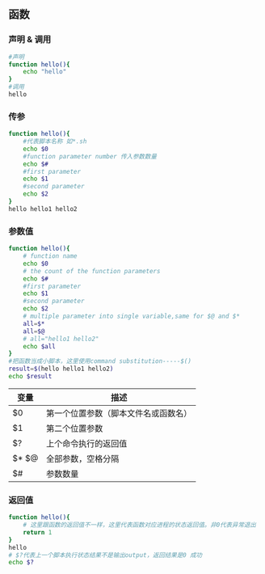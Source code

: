 ## 函数
### 声明 & 调用

```bash
#声明
function hello(){
	echo "hello"
}
#调用
hello
```
###  传参

```bash
function hello(){
	#代表脚本名称 如*.sh
	echo $0
 	#function parameter number 传入参数数量
	echo $#
	#first parameter 
	echo $1
	#second parameter
	echo $2
} 
hello hello1 hello2
```
###  参数值


```bash
function hello(){
	# function name	
	echo $0
 	# the count of the function parameters 
	echo $#
	#first parameter
	echo $1
	#second parameter
	echo $2
	# multiple parameter into single variable,same for $@ and $*
	all=$* 
	all=$@  
	# all="hello1 hello2"
	echo $all
} 
#把函数当成小脚本，这里使用command substitution-----$()
result=$(hello hello1 hello2) 
echo $result
```


|变量| 描述 |
|--|--|
| $0 | 第一个位置参数（脚本文件名或函数名） 
| $1| 第二个位置参数
|$?| 上个命令执行的返回值
| $* $@ | 全部参数，空格分隔
| $# | 参数数量 




### 返回值

```bash
function hello(){
    # 这里跟函数的返回值不一样，这里代表函数对应进程的状态返回值。非0代表异常退出
  	return 1
} 
hello 
# $?代表上一个脚本执行状态结果不是输出output，返回结果是0 成功
echo $?
```

